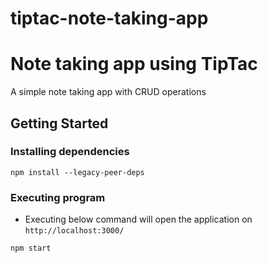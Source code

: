 # tiptac-note-taking-app

# Note taking app using TipTac

A simple note taking app with CRUD operations

## Getting Started

### Installing dependencies

```
npm install --legacy-peer-deps
```

### Executing program

* Executing below command will open the application on `http://localhost:3000/`

```
npm start
```
